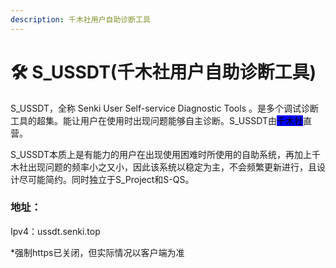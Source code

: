 ```yaml
---
description: 千木社用户自助诊断工具
---
```


# 🛠 S\_USSDT(千木社用户自助诊断工具)

S\_USSDT，全称 Senki User Self-service Diagnostic Tools 。是多个调试诊断工具的超集。能让用户在使用时出现问题能够自主诊断。S\_USSDT由<mark style="background-color:blue;">千木社</mark>直营。

S\_USSDT本质上是有能力的用户在出现使用困难时所使用的自助系统，再加上千木社出现问题的频率小之又小，因此该系统以稳定为主，不会频繁更新进行，且设计尽可能简约。同时独立于S\_Project和S-QS。

### 地址：

Ipv4：ussdt.senki.top

\*强制https已关闭，但实际情况以客户端为准
